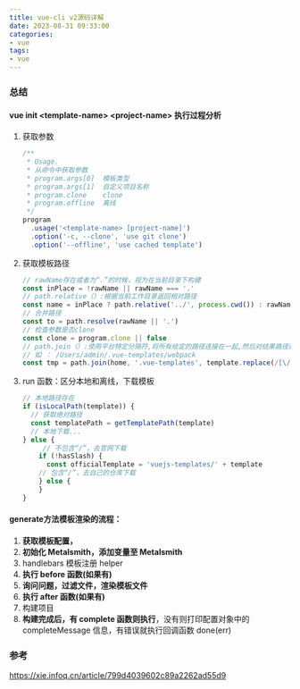 ```yaml
---
title: vue-cli v2源码详解
date: 2023-08-31 09:33:00
categories:
- vue
tags:
- vue
---
```


### 总结

#### vue init \<template-name> \<project-name> 执行过程分析

1.  获取参数
    ```javascript
    /**
     * Usage.
     * 从命令中获取参数
     * program.args[0]  模板类型
     * program.args[1]  自定义项目名称
     * program.clone    clone
     * program.offline  离线
     */
    program
      .usage('<template-name> [project-name]')
      .option('-c, --clone', 'use git clone')
      .option('--offline', 'use cached template')
    ```
2.  获取模板路径
    ```javascript
    // rawName存在或者为“.”的时候，视为在当前目录下构建
    const inPlace = !rawName || rawName === '.'
    // path.relative（）:根据当前工作目录返回相对路径
    const name = inPlace ? path.relative('../', process.cwd()) : rawName
    // 合并路径
    const to = path.resolve(rawName || '.')
    // 检查参数是否clone
    const clone = program.clone || false
    // path.join（）:使用平台特定分隔符,将所有给定的路径连接在一起,然后对结果路径进行规范化
    // 如 ： /Users/admin/.vue-templates/webpack
    const tmp = path.join(home, '.vue-templates', template.replace(/[\/:]/g, '-'))
    ```
3.  run 函数：区分本地和离线，下载模板
    ```javascript
    // 本地路径存在
    if (isLocalPath(template)) {
      // 获取绝对路径
      const templatePath = getTemplatePath(template)
      // 本地下载...
    } else {
         // 不包含“/”，去官网下载
        if (!hasSlash) {
          const officialTemplate = 'vuejs-templates/' + template
        // 包含“/”，去自己的仓库下载
        } else {
        }
    }
    ```

#### generate方法模板渲染的流程：

1.  **获取模板配置，**
2.  **初始化 Metalsmith，添加变量至 Metalsmith**
3.  handlebars 模板注册 helper
4.  **执行 before 函数(如果有)**
5.  **询问问题，过滤文件，渲染模板文件**
6.  **执行 after 函数(如果有)**
7.  构建项目
8.  **构建完成后，有 complete 函数则执行**，没有则打印配置对象中的 completeMessage 信息，有错误就执行回调函数 done(err)

### 参考

<https://xie.infoq.cn/article/799d4039602c89a2262ad55d9>
